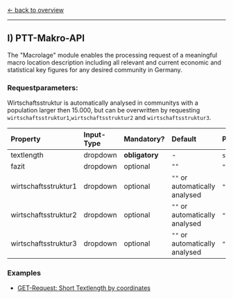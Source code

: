 [<- back to overview](README.md)
***

## I) PTT-Makro-API
The "Macrolage" module enables the processing request of a meaningful macro location description including all relevant and current economic and statistical key figures for any desired community in Germany.

### Requestparameters:
Wirtschaftsstruktur is automatically analysed in communitys with a population larger then 15.000, but can be overwritten by requesting `wirtschaftsstruktur1`,`wirtschaftsstruktur2` and `wirtschaftsstruktur3`.

| Property 	| Input-Type 	| Mandatory? 	| Default 	| Possible Values 	|
|:---	|:---	|:---	|:---	|:---	|
| textlength 	| dropdown 	| <b>obligatory</b> 	| -	| `short`,`long` 	|
| fazit 	| dropdown	| optional 	| `""` 	| `""`,`sehr_gut`,`gut`,`mittel`,`maessig`,`schlecht` 	|
| wirtschaftsstruktur1 	| dropdown	| optional 	| `""` or automatically analysed 	| `""`,`keine_angabe`,`agrarwirtschaft`,`automobilindustrie`,`bahnindustrie`,`bergbau_und_rohstoffe`,`bio_und_gentechnologie`,`chemie_und_pharmazie`,`dienstleistung_und_handwerk`,`digitalwirtschaft`,`elektrotechnik_und_elektronikindustrie`,`energie_und_umwelt`,`ernaehrungsindustrie`,`feinkeramische_industrie`,`feinmechanik_und_optik`,`finanzwirtschaft`,`forschung_und_entwicklung`,`genussmittelindustrie`,`gesundheitswirtschaft`,`glasindustrie`,`handelsindustrie`,`high_tech_und_innovation`,`holz_und_moebelindustrie`,`informationstechnik_und_kommunikation`,`kautschukindustrie`,`kosmetikindustrie`,`kredit_und_versicherungsgewerbe`,`kultur_und_kreativwirtschaft`,`kunst_und_klebstoffindustrie`,`kunststoffindustrie`,`leder_warenindustrie`,`luft_und_raumfahrt`,`maritime_wirtschaft`,`maschinen_und_anlagenbau`,`medien_und_marketing`,`metallindustrie`,`papier_und_druckindustrie`,`pflegewirtschaft`,`post_und_kuriergewerbe`,`ruestungsindustrie`,`schliesssysteme_und_sicherheitstechnik`,`schmuckindustrie`,`schuhindustrie`,`spielwarenindustrie`,`sportwirtschaft`,`textilindustrie`,`tourismus_und_gastronomie`,`verkehr_und_logistik`,`verpackungsindustrie`,`werkstoffindustrie`,`wirtschaft_und_politik` 	|
| wirtschaftsstruktur2 	| dropdown	| optional 	| `""` or automatically analysed 	| `""`,`keine_angabe`,`agrarwirtschaft`,`automobilindustrie`,`bahnindustrie`,`bergbau_und_rohstoffe`,`bio_und_gentechnologie`,`chemie_und_pharmazie`,`dienstleistung_und_handwerk`,`digitalwirtschaft`,`elektrotechnik_und_elektronikindustrie`,`energie_und_umwelt`,`ernaehrungsindustrie`,`feinkeramische_industrie`,`feinmechanik_und_optik`,`finanzwirtschaft`,`forschung_und_entwicklung`,`genussmittelindustrie`,`gesundheitswirtschaft`,`glasindustrie`,`handelsindustrie`,`high_tech_und_innovation`,`holz_und_moebelindustrie`,`informationstechnik_und_kommunikation`,`kautschukindustrie`,`kosmetikindustrie`,`kredit_und_versicherungsgewerbe`,`kultur_und_kreativwirtschaft`,`kunst_und_klebstoffindustrie`,`kunststoffindustrie`,`leder_warenindustrie`,`luft_und_raumfahrt`,`maritime_wirtschaft`,`maschinen_und_anlagenbau`,`medien_und_marketing`,`metallindustrie`,`papier_und_druckindustrie`,`pflegewirtschaft`,`post_und_kuriergewerbe`,`ruestungsindustrie`,`schliesssysteme_und_sicherheitstechnik`,`schmuckindustrie`,`schuhindustrie`,`spielwarenindustrie`,`sportwirtschaft`,`textilindustrie`,`tourismus_und_gastronomie`,`verkehr_und_logistik`,`verpackungsindustrie`,`werkstoffindustrie`,`wirtschaft_und_politik` 	|
| wirtschaftsstruktur3 	| dropdown 	| optional 	| `""` or automatically analysed	| `""`,`keine_angabe`,`agrarwirtschaft`,`automobilindustrie`,`bahnindustrie`,`bergbau_und_rohstoffe`,`bio_und_gentechnologie`,`chemie_und_pharmazie`,`dienstleistung_und_handwerk`,`digitalwirtschaft`,`elektrotechnik_und_elektronikindustrie`,`energie_und_umwelt`,`ernaehrungsindustrie`,`feinkeramische_industrie`,`feinmechanik_und_optik`,`finanzwirtschaft`,`forschung_und_entwicklung`,`genussmittelindustrie`,`gesundheitswirtschaft`,`glasindustrie`,`handelsindustrie`,`high_tech_und_innovation`,`holz_und_moebelindustrie`,`informationstechnik_und_kommunikation`,`kautschukindustrie`,`kosmetikindustrie`,`kredit_und_versicherungsgewerbe`,`kultur_und_kreativwirtschaft`,`kunst_und_klebstoffindustrie`,`kunststoffindustrie`,`leder_warenindustrie`,`luft_und_raumfahrt`,`maritime_wirtschaft`,`maschinen_und_anlagenbau`,`medien_und_marketing`,`metallindustrie`,`papier_und_druckindustrie`,`pflegewirtschaft`,`post_und_kuriergewerbe`,`ruestungsindustrie`,`schliesssysteme_und_sicherheitstechnik`,`schmuckindustrie`,`schuhindustrie`,`spielwarenindustrie`,`sportwirtschaft`,`textilindustrie`,`tourismus_und_gastronomie`,`verkehr_und_logistik`,`verpackungsindustrie`,`werkstoffindustrie`,`wirtschaft_und_politik` 	|

### Examples

* [GET-Request: Short Textlength by coordinates](examples/makro-api-001-short_textlength_coordinations.md)


